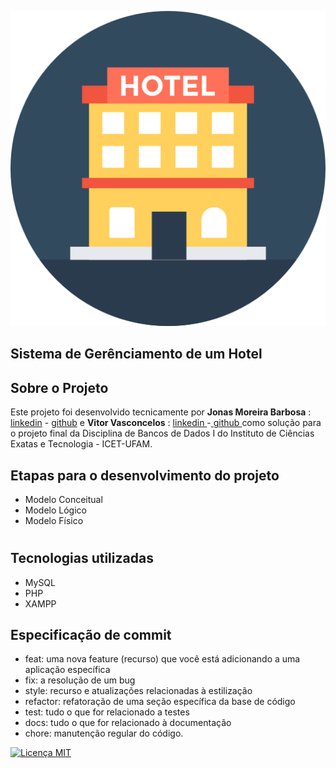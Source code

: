 ![ ](assets\img\hotel-icone.png )

## Sistema de Gerênciamento de um Hotel
## Sobre o Projeto
Este projeto foi desenvolvido tecnicamente por **Jonas Moreira Barbosa** : [linkedin]( https://www.linkedin.com/in/jonas-moreira28 ) - [github]( https://github.com/JonasMoreira5/JonasMoreira5 ) e **Vitor Vasconcelos** : [ linkedin ]( https://www.linkedin.com/in/jonas-moreira28 ) -[ github ]( https://github.com/JonasMoreira5/JonasMoreira5 ) como solução para o projeto final da Disciplina de Bancos de Dados I do Instituto de Ciências Exatas e Tecnologia - ICET-UFAM.

## Etapas para o desenvolvimento do projeto
- Modelo Conceitual
- Modelo Lógico
- Modelo Físico
#

## Tecnologias utilizadas
- MySQL
- PHP
- XAMPP
  
## Especificação de commit
- feat: uma nova feature (recurso) que você está adicionando a uma aplicação específica
- fix: a resolução de um bug
- style: recurso e atualizações relacionadas à estilização
- refactor: refatoração de uma seção específica da base de código
- test: tudo o que for relacionado a testes
- docs: tudo o que for relacionado à documentação
- chore: manutenção regular do código.

[![ Licença MIT ]( https://img.shields.io/badge/License-MIT-green.svg )]( https://choosealicense.com/licenses/mit/ )
